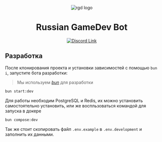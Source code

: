 <div align='center'>
<img src='https://assets.rgd.chat/banner.jpg'  alt='rgd logo'>

# Russian GameDev Bot

[![Discord Link](https://dcbadge.limes.pink/api/server/5kZhhWD)](https://discord.gg/5kZhhWD)

</div>

## Разработка

После клонирования проекта и установки зависимостей с помощью `bun i`, запустите бота разработки:

> Мы используем _[bun](https://bun.com)_ для разработки

```bash
bun start:dev
```

Для работы необходим PostgreSQL и Redis, их можно установить самостоятельно установить, или же воспльзоваться командой для запуска в докере

```bash
bun compose:dev
```

Так же стоит скопировать файл `.env.example` в `.env.development` и заполнить их данными.
